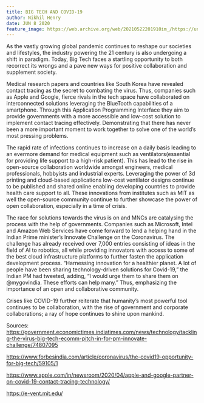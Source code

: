 ```yaml
---
title: BIG TECH AND COVID-19
author: Nikhil Henry
date: JUN 8 2020
feature_image: https://web.archive.org/web/20210522201910im_/https://unavocaghost.lsb.edu.in/content/images/2020/06/fabio-oyXis2kALVg-unsplash.jpg
---
```


As the vastly growing global pandemic continues to reshape our societies and lifestyles, the industry powering the 21 century is also undergoing a shift in paradigm. Today, Big Tech faces a startling opportunity to both recorrect its wrongs and a pave new ways for positive collaboration and supplement society.

Medical research papers and countries like South Korea have revealed contact tracing as the secret to combating the virus. Thus, companies such as Apple and Google, fierce rivals in the tech space have collaborated on interconnected solutions leveraging the BlueTooth capabilities of a smartphone. Through this Application Programming Interface they aim to provide governments with a more accessible and low-cost solution to implement contact tracing effectively. Demonstrating that there has never been a more important moment to work together to solve one of the world’s most pressing problems.

The rapid rate of infections continues to increase on a daily basis leading to an evermore demand for medical equipment such as ventilators(essential for providing life support to a high-risk patient). This has lead to the rise in open-source collaboration worldwide amongst engineers, medical professionals, hobbyists and industrial experts. Leveraging the power of 3d printing and cloud-based applications low-cost ventilator designs continue to be published and shared online enabling developing countries to provide health care support to all. These innovations from institutes such as MIT as well the open-source community continue to further showcase the power of open collaboration, especially in a time of crisis. 

The race for solutions towards the virus is on and MNCs are catalysing the process with the help of governments. Companies such as Microsoft, Intel and Amazon Web Services have come forward to lend a helping hand in the Indian Prime minister’s Innovate Challenge on the Coronavirus. The challenge has already received over 7,000 entries consisting of ideas in the field of AI to robotics, all while providing innovators with access to some of the best cloud infrastructure platforms to further fasten the application development process.  “Harnessing innovation for a healthier planet. A lot of people have been sharing technology-driven solutions for Covid-19,” the Indian PM had tweeted, adding, “I would urge them to share them on @mygovindia. These efforts can help many.” Thus, emphasizing the importance of an open and collaborative community.

Crises like COVID-19 further reiterate that humanity’s most powerful tool continues to be collaboration, with the rise of government and corporate collaborations; a ray of hope continues to shine upon mankind.

Sources:
https://government.economictimes.indiatimes.com/news/technology/tackling-the-virus-big-tech-ecomm-pitch-in-for-pm-innovate-challenge/74807095

https://www.forbesindia.com/article/coronavirus/the-covid19-opportunity-for-big-tech/59105/1

https://www.apple.com/in/newsroom/2020/04/apple-and-google-partner-on-covid-19-contact-tracing-technology/

https://e-vent.mit.edu/
